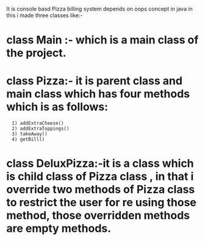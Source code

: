 It is console basd Pizza billing system depends on oops concept in java
in this i made three classes like:- 
 # class Main :- which is a main class of the project.
 # class Pizza:- it is parent class and main class which has four methods which is as follows:
      1) addExtraCheese()
      2) addExtraToppings()
      3) takeAway()
      4) getBill()
 # class DeluxPizza:-it is a class which is child class of Pizza class , in that i override two methods of Pizza class to restrict the user for re using those method, those overridden methods are empty methods.
      
